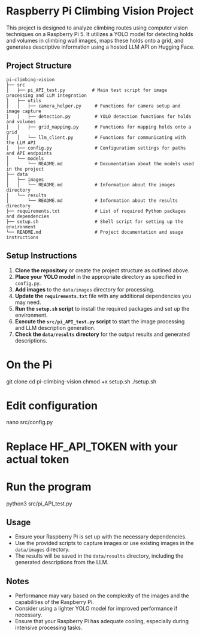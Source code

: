 # Raspberry Pi Climbing Vision Project

This project is designed to analyze climbing routes using computer vision techniques on a Raspberry Pi 5. It utilizes a YOLO model for detecting holds and volumes in climbing wall images, maps these holds onto a grid, and generates descriptive information using a hosted LLM API on Hugging Face.

## Project Structure

```
pi-climbing-vision
├── src
│   ├── pi_API_test.py          # Main test script for image processing and LLM integration
│   ├── utils
│   │   ├── camera_helper.py     # Functions for camera setup and image capture
│   │   ├── detection.py         # YOLO detection functions for holds and volumes
│   │   ├── grid_mapping.py      # Functions for mapping holds onto a grid
│   │   └── llm_client.py        # Functions for communicating with the LLM API
│   ├── config.py                # Configuration settings for paths and API endpoints
│   └── models
│       └── README.md            # Documentation about the models used in the project
├── data
│   ├── images
│   │   └── README.md            # Information about the images directory
│   └── results
│       └── README.md            # Information about the results directory
├── requirements.txt             # List of required Python packages and dependencies
├── setup.sh                     # Shell script for setting up the environment
└── README.md                    # Project documentation and usage instructions
```

## Setup Instructions

1. **Clone the repository** or create the project structure as outlined above.
2. **Place your YOLO model** in the appropriate directory as specified in `config.py`.
3. **Add images** to the `data/images` directory for processing.
4. **Update the `requirements.txt`** file with any additional dependencies you may need.
5. **Run the `setup.sh` script** to install the required packages and set up the environment.
6. **Execute the `src/pi_API_test.py` script** to start the image processing and LLM description generation.
7. **Check the `data/results` directory** for the output results and generated descriptions.

# On the Pi
git clone <your-repository-url>
cd pi-climbing-vision
chmod +x setup.sh
./setup.sh

# Edit configuration
nano src/config.py
# Replace HF_API_TOKEN with your actual token

# Run the program
python3 src/pi_API_test.py

## Usage

- Ensure your Raspberry Pi is set up with the necessary dependencies.
- Use the provided scripts to capture images or use existing images in the `data/images` directory.
- The results will be saved in the `data/results` directory, including the generated descriptions from the LLM.

## Notes

- Performance may vary based on the complexity of the images and the capabilities of the Raspberry Pi.
- Consider using a lighter YOLO model for improved performance if necessary.
- Ensure that your Raspberry Pi has adequate cooling, especially during intensive processing tasks.